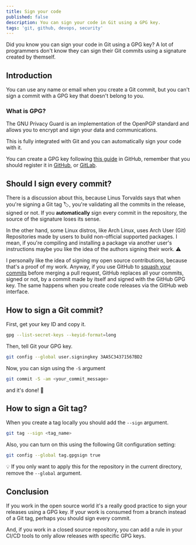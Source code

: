 ```yaml
---
title: Sign your code
published: false
description: You can sign your code in Git using a GPG key.
tags: 'git, github, devops, security'
---
```


Did you know you can sign your code in Git using a GPG key? A lot of programmers don't know they can sign their Git commits using a signature created by themself.

## Introduction

You can use any name or email when you create a Git commit, but you can't sign a commit with a GPG key that doesn't belong to you.

### What is GPG?

The GNU Privacy Guard is an implementation of the OpenPGP standard and allows you to encrypt and sign your data and communications.

This is fully integrated with Git and you can automatically sign your code with it.

You can create a GPG key following [this guide](https://docs.github.com/en/authentication/managing-commit-signature-verification/generating-a-new-gpg-key) in GitHub, remember that you should register it in [GitHub](https://github.com/settings/keys), or [GitLab](https://gitlab.com/-/profile/gpg_keys).

## Should I sign every commit?

There is a discussion about this, because Linus Torvalds says that when you're signing a Git tag 🏷️, you're validating all the commits in the release, signed or not. If you **automatically** sign every commit in the repository, the source of the signature loses its sense.

In the other hand, some Linux distros, like Arch Linux, uses Arch User (Git) Repositories made by users to build non-official supported packages. I mean, if you're compiling and installing a package via another user's instructions maybe you like the idea of the authors signing their work. ⚠️

I personally like the idea of signing my open source contributions, because that's a proof of my work. Anyway, if you use GitHub to [squash your commits](https://docs.github.com/en/pull-requests/collaborating-with-pull-requests/incorporating-changes-from-a-pull-request/about-pull-request-merges#squash-and-merge-your-pull-request-commits) before merging a pull request, GitHub replaces all your commits, signed or not, by a commit made by itself and signed with the GitHub GPG key. The same happens when you create code releases via the GitHub web interface.

## How to sign a Git commit?

First, get your key ID and copy it.

```bash
gpg --list-secret-keys --keyid-format=long
```

Then, tell Git your GPG key.

```bash
git config --global user.signingkey 3AA5C34371567BD2
```

Now, you can sign using the `-S` argument

```bash
git commit -S -am <your_commit_message>
```

and it's done! 🚀

## How to sign a Git tag?

When you create a tag locally you should add the `--sign` argument.

```bash
git tag --sign <tag_name>
```

Also, you can turn on this using the following Git configuration setting:

```bash
git config --global tag.gpgsign true
```

💡 If you only want to apply this for the repository in the current directory, remove the `--global` argument.

## Conclusion

If you work in the open source world it's a really good practice to sign your releases using a GPG key. If your work is consumed from a branch instead of a Git tag, perhaps you should sign every commit.

And, if you work in a closed source repository, you can add a rule in your CI/CD tools to only allow releases with specific GPG keys.
